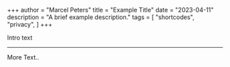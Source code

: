 +++
author = "Marcel Peters"
title = "Example Title"
date = "2023-04-11"
description = "A brief example description."
tags = [
    "shortcodes",
    "privacy",
]
+++

Intro text

<!--more-->
---

More Text..
